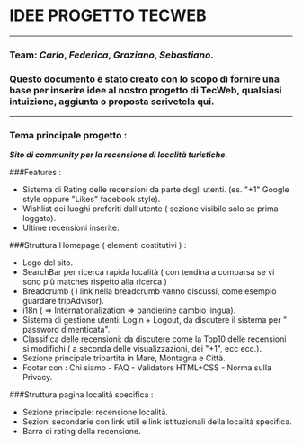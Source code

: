 # IDEE PROGETTO TECWEB
_______________________

### Team: *Carlo*, *Federica*, *Graziano*, *Sebastiano*.

### Questo documento è stato creato con lo scopo di fornire una base per inserire idee al nostro progetto di TecWeb, qualsiasi intuizione, aggiunta o proposta scrivetela qui.

_______________________
### Tema principale progetto :
***Sito di community per la recensione di località turistiche.***

###Features :
- Sistema di Rating delle recensioni da parte degli utenti. (es. "+1" Google style oppure "Likes" facebook style).
- Wishlist dei luoghi preferiti dall'utente ( sezione visibile solo se prima loggato).
- Ultime recensioni inserite.


###Struttura Homepage ( elementi costitutivi ) :
- Logo del sito.
- SearchBar per ricerca rapida località ( con tendina a comparsa se vi sono più matches rispetto alla ricerca )
- Breadcrumb ( i link nella breadcrumb vanno discussi, come esempio guardare tripAdvisor).
- i18n ( => Internationalization => bandierine cambio lingua).
- Sistema di gestione utenti: Login + Logout, da discutere il sistema per " password dimenticata".
- Classifica delle recensioni: da discutere come la Top10 delle recensioni si modifichi ( a seconda delle visualizzazioni, dei "+1", ecc ecc.).
- Sezione principale tripartita in Mare, Montagna e Città.
- Footer con : Chi siamo - FAQ - Validators HTML+CSS - Norma sulla Privacy.

###Struttura pagina località specifica :
- Sezione principale: recensione località.
- Sezioni secondarie con link utili e link istituzionali della località specifica.
- Barra di rating della recensione.
